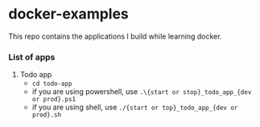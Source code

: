 # docker-examples

This repo contains the applications I build while learning docker.

### List of apps

1. Todo app
   - `cd todo-app`
   - if you are using powershell, use `.\{start or stop}_todo_app_{dev or prod}.ps1`
   - if you are using shell, use `./{start or top}_todo_app_{dev or prod}.sh`

